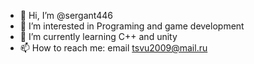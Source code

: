 - 👋 Hi, I’m @sergant446
- 👀 I’m interested in Programing and game development
- 🌱 I’m currently learning C++ and unity
- 📫 How to reach me: email tsvu2009@mail.ru

<!---
sergant446/sergant446 is a ✨ special ✨ repository because its `README.md` (this file) appears on your GitHub profile.
You can click the Preview link to take a look at your changes.
--->
